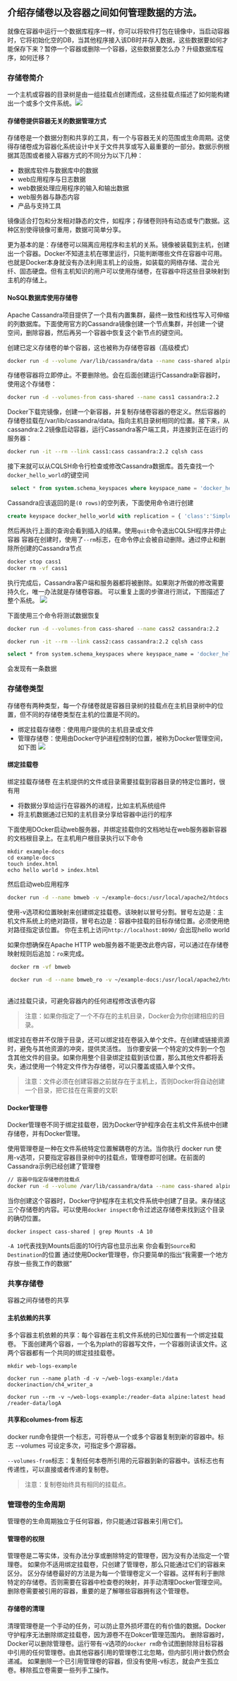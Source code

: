## 介绍存储卷以及容器之间如何管理数据的方法。
就像在容器中运行一个数据库程序一样，你可以将软件打包在镜像中，当启动容器时，它将初始化空的DB，当其他程序接入该DB时并存入数据，这些数据要如何才能保存下来？暂停一个容器或删除一个容器，这些数据要怎么办？升级数据库程序，如何迁移？

### 存储卷简介
一个主机或容器的目录树是由一组挂载点创建而成，这些挂载点描述了如何能构建出一个或多个文件系统。![](/assets/Snip20190305_1.png)

#### 存储卷提供容器无关的数据管理方式
存储卷是一个数据分割和共享的工具，有一个与容器无关的范围或生命周期。这使得存储卷成为容器化系统设计中关于文件共享或写入最重要的一部分。数据示例根据其范围或者接入容器方式的不同分为以下几种：
- 数据库软件与数据库中的数据
- web应用程序与日志数据
- web数据处理应用程序的输入和输出数据
- web服务器与静态内容
- 产品与支持工具

镜像适合打包和分发相对静态的文件，如程序；存储卷则持有动态或专门数据。这种区别使得镜像可重用，数据可简单分享。

更为基本的是：存储卷可以隔离应用程序和主机的关系。镜像被装载到主机，创建出一个容器。Docker不知道主机在哪里运行，只能判断哪些文件在容器中可用。也就是Docker本身就没有办法利用主机上的设施，如装载的网络存储、混合光纤、固态硬盘。但有主机知识的用户可以使用存储卷，在容器中将这些目录映射到主机的存储上。

#### NoSQL数据库使用存储卷
Apache Cassandra项目提供了一个具有内置集群，最终一致性和线性写入可伸缩的列数据库。下面使用官方的Cassandra镜像创建一个节点集群，并创建一个键空间，删除容器，然后再另一个容器中恢复这个新节点的键空间。

创建已定义存储卷的单个容器，这也被称为存储卷容器（高级模式）
```sh
docker run -d --volume /var/lib/cassandra/data --name cass-shared alpine echo Data Container
```
存储卷容器将立即停止。不要删除他。会在后面创建运行Cassandra新容器时，使用这个存储卷：
```sh
docker run -d --volumes-from cass-shared --name cass1 cassandra:2.2
```
Docker下载完镜像，创建一个新容器，并复制存储卷容器的卷定义。然后容器的存储卷挂载在/var/lib/cassandra/data。指向主机目录树相同的位置。接下来，从cassandra:2.2镜像启动容器，运行Cassandra客户端工具，并连接到正在运行的服务器：
```sh
docker run -it --rm --link cass1:cass cassandra:2.2 cqlsh cass
```
接下来就可以从CQLSH命令行检查或修改Cassandra数据库。首先查找一个`docker_hello_world`的键空间
```sql
 select * from system.schema_keyspaces where keyspace_name = 'docker_hello_world';
```

Cassandra应该返回的是`(0 rows)`的空列表，下面使用命令进行创建
```sql
create keyspace docker_hello_world with replication = { 'class':'SimpleStrategy', 'replication_factor':1 };
```
然后再执行上面的查询会看到插入的结果。使用`quit`命令退出CQLSH程序并停止容器
容器在创建时，使用了`--rm`标志，在命令停止会被自动删除。通过停止和删除所创建的Cassandra节点
```sh
docker stop cass1
docker rm -vf cass1
```
执行完成后，Cassandra客户端和服务器都将被删除。如果刚才所做的修改需要持久化，唯一办法就是存储卷容器。
可以重复上面的步骤进行测试，下图描述了整个系统。
![](/assets/Snip20190403_1.png)

下面使用三个命令将测试数据恢复
```sh
docker run -d --volumes-from cass-shared --name cass2 cassandra:2.2

docker run -it --rm --link cass2:cass cassandra:2.2 cqlsh cass

select * from system.schema_keyspaces where keyspace_name = 'docker_hello_world';
```
会发现有一条数据


### 存储卷类型
存储卷有两种类型，每一个存储卷就是容器目录树的挂载点在主机目录树中的位置，但不同的存储卷类型在主机的位置是不同的。
- 绑定挂载存储卷：使用用户提供的主机目录或文件
- 管理存储卷：使用由Docker守护进程控制的位置，被称为Docker管理空间，如下图
![](/assets/Snip20190403_2.png)

#### 绑定挂载卷
绑定挂载存储卷 在主机提供的文件或目录需要挂载到容器目录的特定位置时，很有用
- 将数据分享给运行在容器外的进程，比如主机系统组件
- 将主机数据通过已知的主机目录分享给容器中运行的程序

下面使用DOcker启动web服务器，并绑定挂载你的文档地址在web服务器新容器的文档根目录上。在主机用户根目录执行以下命令
```
mkdir example-docs
cd example-docs
touch index.html
echo hello world > index.html
```
然后启动web应用程序
```sh
docker run -d --name bmweb -v ~/example-docs:/usr/local/apache2/htdocs -p 8090:80 httpd:latest
```
使用-v选项和位置映射来创建绑定挂载卷。该映射以冒号分割。冒号左边是：主机文件系统上的绝对路径，冒号右边是：容器中挂载的目标存储位置。必须使用绝对路径指定该位置。
你在主机上访问`http://localhost:8090/` 会出现hello world

如果你想确保在Apache HTTP web服务器不能更改此卷内容，可以通过在存储卷映射规则后追加：`ro`来完成。
```sh
 docker rm -vf bmweb
 
 docker run -d --name bmweb_ro -v ~/example-docs:/usr/local/apache2/htdocs/:ro -p 8090:80 httpd:latest
 
```
通过挂载只读，可避免容器内的任何进程修改该卷内容
> 注意：如果你指定了一个不存在的主机目录，Docker会为你创建相应的目录。

绑定挂在卷并不仅限于目录，还可以绑定挂在卷装入单个文件。在创建或链接资源时，避免与其他资源的冲突，提供灵活性。
当你要安装一个特定的文件到一个包含其他文件的目录。如果你用整个目录绑定挂载到该位置，那么其他文件都将丢失，通过使用一个特定文件作为存储卷，可以只覆盖或插入单个文件。
> 注意：文件必须在创建容器之前就存在于主机上，否则Docker将自动创建一个目录，把它挂在在需要的文职

#### Docker管理卷
Docker管理卷不同于绑定挂载卷，因为Docker守护程序会在主机文件系统中创建存储卷，并有Docker管理。

使用管理卷是一种在文件系统特定位置解耦卷的方法。当你执行 docker run 使用-v选项，只要指定容器目录树中的挂载点，管理卷即可创建。在前面的Cassandra示例已经创建了管理卷
```sh
// 容器中指定存储卷的挂载点
docker run -d --volume /var/lib/cassandra/data --name cass-shared alpine echo Data Container
```
当你创建这个容器时，Docker守护程序在主机文件系统中创建了目录。来存储这三个存储卷的内容。可以使用`docker inspect`命令过滤这存储卷来找到这个目录的确切位置。
```
docker inspect cass-shared | grep Mounts -A 10
```
`-A 10`代表找到Mounts后面的10行内容也显示出来
你会看到`Source`和`Destination`的位置
通过使用Docker管理卷，你只要简单的指出“我需要一个地方存放一些我工作的数据”

### 共享存储卷
容器之间存储卷的共享

#### 主机依赖的共享
多个容器主机依赖的共享：每个容器在主机文件系统的已知位置有一个绑定挂载卷。
下面创建两个容器，一个名为plath的容器写文件，一个容器则读该文件。这两个容器都有一个共同的绑定挂挂载卷。
```
mkdir web-logs-example

docker run --name plath -d -v ~/web-logs-example:/data dockerinaction/ch4_writer_a

docker run --rm -v ~/web-logs-example:/reader-data alpine:latest head /reader-data/logA
```

#### 共享和columes-from 标志
docker run命令提供一个标志，可将卷从一个或多个容器复制到新的容器中。标志 --volumes 可设定多次，可指定多个源容器。

`--volumes-from`标志：复制任何本卷所引用的元容器到新的容器中。该标志也有传递性，可以直接或者传递的复制卷。
> 注意：复制卷始终具有相同的挂载点。

### 管理卷的生命周期
管理卷的生命周期独立于任何容器，你只能通过容器来引用它们。
#### 管理卷的权限
管理卷是二等实体，没有办法分享或删除特定的管理卷，因为没有办法指定一个管理卷。
如果你不适用绑定挂载卷，只创建了管理卷，那么只能通过它们的容器来区分。
区分存储卷最好的方法是为每一个管理卷定义一个容器。这样有利于删除特定的存储卷。否则需要在容器中检查卷的映射，并手动清理Docker管理空间。删除卷需要被引用的容器，重要的是了解哪些容器拥有这个管理卷。

#### 存储卷的清理
清理管理卷是一个手动的任务，可以防止意外损坏潜在的有价值的数据。Docker守护程序无法删除绑定挂载卷，因为源卷不在Dokcer管理范围内。
删除容器时，Docker可以删除管理卷。运行带有-v选项的`docker rm`命令试图删除除目标容器中引用的任何管理卷。由其他容器引用的管理卷江北忽略，但内部引用计数仍然会递减。
如果删除一个已引用管理卷的容器，但没有使用-v标志，就会产生孤立卷。移除孤立卷需要一些列手工操作。








